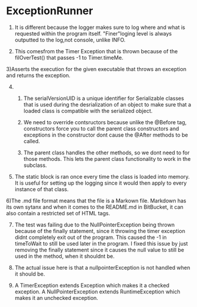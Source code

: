 # ExceptionRunner
1) It is different because the logger makes sure to log where and what is requested within the program itself. "Finer"loging level is always outputted to the log,not console, unlike INFO.

2) This comesfrom the Timer Exception that is thrown because of the filOverTest() that passes -1 to Timer.timeMe.

3)Asserts the execution for the given executable that throws an exception and returns the exception.

4) 
	1. The serialVersionUID is a unique identifier for Serializable classes that is used during the desrialization of an object to make sure that a loaded class is compatible with the serialized object.

	2. We need to override contsructors because unlike the @Before tag, constructors force you to call the parent class constructors and exceptions in the constructor dont cause the @After methods to be called.
	3. The parent class handles the other methods, so we dont need to for those methods. This lets the parent class functionality to work in the subclass.

5) The static block is ran once every time the class is loaded into memory. It is useful for setting up the logging since it would then apply to every instance of that class.


6)The .md file format means that the file is a Markown file. Markdown has its own sytanx and when it comes to the README.md in BitBucket, it can also contain a restricted set of HTML tags.

7) The test was failing due to the NullPointerException being thrown because of the finally statement, since it throwing the timer exception didnt completely exit out of the program. This caused the -1 in timeToWait to still be used later in the program. 
I fixed this issue by just removing the finally statement since it causes the null value to still be used in the method, when it shouldnt be. 

8) The actual issue here is that a nullpointerException is not handled when it should be.



11) A TimerException extends Exception which makes it a checked exception. 
A NullPointerException extends RuntimeException which makes it an unchecked exception.
